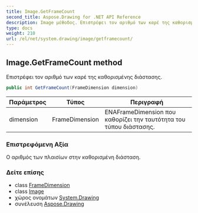 ```yaml
---
title: Image.GetFrameCount
second_title: Aspose.Drawing for .NET API Reference
description: Image μέθοδος. Επιστρέφει τον αριθμό των καρέ της καθορισμένης διάστασης.
type: docs
weight: 210
url: /el/net/system.drawing/image/getframecount/
---
```

## Image.GetFrameCount method

Επιστρέφει τον αριθμό των καρέ της καθορισμένης διάστασης.

```csharp
public int GetFrameCount(FrameDimension dimension)
```

| Παράμετρος | Τύπος | Περιγραφή |
| --- | --- | --- |
| dimension | FrameDimension | ΕΝΑFrameDimension που καθορίζει την ταυτότητα του τύπου διάστασης. |

### Επιστρεφόμενη Αξία

Ο αριθμός των πλαισίων στην καθορισμένη διάσταση.

### Δείτε επίσης

* class [FrameDimension](../../../system.drawing.imaging/framedimension/)
* class [Image](../)
* χώρος ονομάτων [System.Drawing](../../image/)
* συνέλευση [Aspose.Drawing](../../../)


